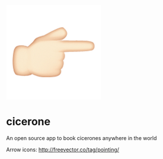![Logo](./logo.png)

# cicerone
An open source app to book cicerones anywhere in the world

Arrow icons: http://freevector.co/tag/pointing/
